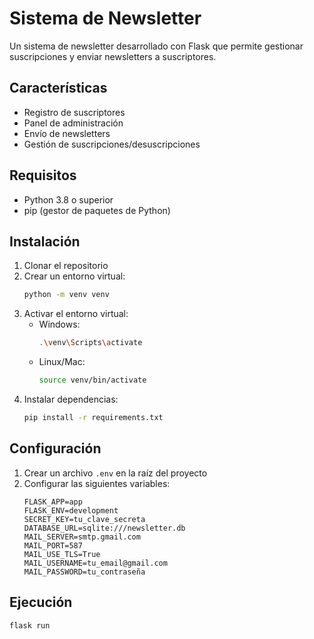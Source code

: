 # Sistema de Newsletter

Un sistema de newsletter desarrollado con Flask que permite gestionar suscripciones y enviar newsletters a suscriptores.

## Características

- Registro de suscriptores
- Panel de administración
- Envío de newsletters
- Gestión de suscripciones/desuscripciones

## Requisitos

- Python 3.8 o superior
- pip (gestor de paquetes de Python)

## Instalación

1. Clonar el repositorio
2. Crear un entorno virtual:
   ```bash
   python -m venv venv
   ```
3. Activar el entorno virtual:
   - Windows:
     ```bash
     .\venv\Scripts\activate
     ```
   - Linux/Mac:
     ```bash
     source venv/bin/activate
     ```
4. Instalar dependencias:
   ```bash
   pip install -r requirements.txt
   ```

## Configuración

1. Crear un archivo `.env` en la raíz del proyecto
2. Configurar las siguientes variables:
   ```
   FLASK_APP=app
   FLASK_ENV=development
   SECRET_KEY=tu_clave_secreta
   DATABASE_URL=sqlite:///newsletter.db
   MAIL_SERVER=smtp.gmail.com
   MAIL_PORT=587
   MAIL_USE_TLS=True
   MAIL_USERNAME=tu_email@gmail.com
   MAIL_PASSWORD=tu_contraseña
   ```

## Ejecución

```bash
flask run
```
